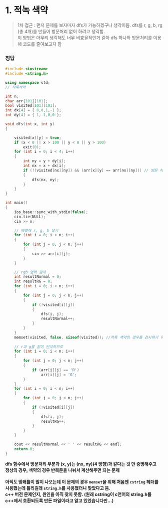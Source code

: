 # 1. 적녹 색약
> 1차 접근 : 먼저 문제를 보자마자 dfs가 가능하겠구나 생각이듬. dfs를 r, g, b, rg (총 4개)를 만들어 방문처리 없이 하려고 생각함. 
> <br> 
> 이 방법은 아무리 생각해도 너무 비효율적인거 같아 dfs 하나와 방문처리를 이용해 코드를 줄여보고자 함

### 정답

```cpp
#include <iostream>
#include <string.h>

using namespace std;
// 적록색약

int n;
char arr[101][101];
bool visited[101][101];
int dx[4] = { 0,0,1,-1 };
int dy[4] = { 1,-1,0,0 };

void dfs(int x, int y)
{

	visited[x][y] = true;
	if (x < 0 || x > 100 || y < 0 || y > 100)
		exit(0);
	for (int i = 0; i < 4; i++)
	{
		int ny = y + dy[i];
		int nx = x + dx[i];
		if (!(visited[nx][ny]) && (arr[x][y] == arr[nx][ny])) // 방문 하지 않았고, 먼저 값과 값이 같다면 dfs
		{
			dfs(nx, ny);
		}
	}
}

int main()
{
	ios_base::sync_with_stdio(false);
	cin.tie(NULL);
	cin >> n;

	// 배열에 r, g, b 넣기
	for (int i = 0; i < n; i++)
	{
		for (int j = 0; j < n; j++)
		{
			cin >> arr[i][j];
		}
	}

	// rgb 영역 검사
	int resultNormal = 0;
	int resultRG = 0;
	for (int i = 0; i < n; i++)
	{
		for (int j = 0; j < n; j++)
		{
			if (!visited[i][j])
			{
				dfs(i, j);
				resultNormal++;
			}
		}
	}
	memset(visited, false, sizeof(visited)); //적록 색약의 경우를 검사하기 위해 앞서 방문 처리해 준걸 초기화
	
	// r과 g를 같이 인식하므로 
	for (int i = 0; i < n; i++)
	{
		for (int j = 0; j < n; j++)
		{
			if (arr[i][j] == 'R')
				arr[i][j] = 'G';
		}
	}
	for (int i = 0; i < n; i++)
	{
		for (int j = 0; j < n; j++)
		{
			if (!visited[i][j])
			{
				dfs(i, j);
				resultRG++;
			}
		}
	}

	cout << resultNormal << ' ' << resultRG << endl;
	return 0;
}
```
<b> dfs 함수에서 방문처리 부분과 (x, y)는 (nx, ny)(4 방향)과 같다는 것 만 증명해주고 <br>
정상의 경우, 색약의 경우 반복문을 나눠서 계산해주면 되는 문제
<br><br>
<b> 아직도 맞왜틀이 많이 나오는데 이 문제의 경우 `memset`을 위해 처음엔 `cstring` 헤더를 사용했는데 틀리길래 `string.h`를 사용했더니 맞았다고 뜸. 
	<br> c++ 버전 문제인지, 원인을 아직 찾지 못함. (원래 cstring이 c언어의 string.h를 c++에서 호환되도록 만든 파일이라고 알고 있었습니다만...)
<br><br><br><br><br>
